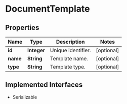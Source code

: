 

# DocumentTemplate


## Properties

| Name | Type | Description | Notes |
|------------ | ------------- | ------------- | -------------|
|**id** | **Integer** | Unique identifier. |  [optional] |
|**name** | **String** | Template name. |  [optional] |
|**type** | **String** | Template type. |  [optional] |


## Implemented Interfaces

* Serializable



